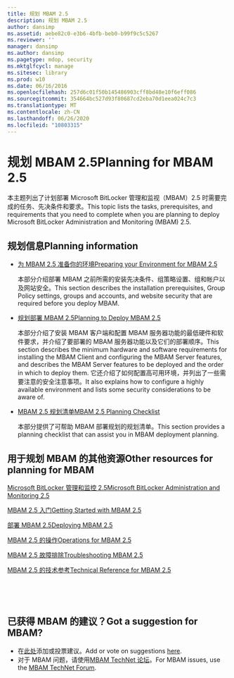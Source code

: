 ```yaml
---
title: 规划 MBAM 2.5
description: 规划 MBAM 2.5
author: dansimp
ms.assetid: aebe82c0-e3b6-4bfb-beb0-b99f9c5c5267
ms.reviewer: ''
manager: dansimp
ms.author: dansimp
ms.pagetype: mdop, security
ms.mktglfcycl: manage
ms.sitesec: library
ms.prod: w10
ms.date: 06/16/2016
ms.openlocfilehash: 257d6c01f50b145486903cff8bd48e10f6eff086
ms.sourcegitcommit: 354664bc527d93f80687cd2eba70d1eea024c7c3
ms.translationtype: MT
ms.contentlocale: zh-CN
ms.lasthandoff: 06/26/2020
ms.locfileid: "10803315"
---
```

# <span data-ttu-id="78b6e-103">规划 MBAM 2.5</span><span class="sxs-lookup"><span data-stu-id="78b6e-103">Planning for MBAM 2.5</span></span>


<span data-ttu-id="78b6e-104">本主题列出了计划部署 Microsoft BitLocker 管理和监视（MBAM）2.5 时需要完成的任务、先决条件和要求。</span><span class="sxs-lookup"><span data-stu-id="78b6e-104">This topic lists the tasks, prerequisites, and requirements that you need to complete when you are planning to deploy Microsoft BitLocker Administration and Monitoring (MBAM) 2.5.</span></span>

## <span data-ttu-id="78b6e-105">规划信息</span><span class="sxs-lookup"><span data-stu-id="78b6e-105">Planning information</span></span>


-   [<span data-ttu-id="78b6e-106">为 MBAM 2.5 准备你的环境</span><span class="sxs-lookup"><span data-stu-id="78b6e-106">Preparing your Environment for MBAM 2.5</span></span>](preparing-your-environment-for-mbam-25.md)

    <span data-ttu-id="78b6e-107">本部分介绍部署 MBAM 之前所需的安装先决条件、组策略设置、组和帐户以及网站安全。</span><span class="sxs-lookup"><span data-stu-id="78b6e-107">This section describes the installation prerequisites, Group Policy settings, groups and accounts, and website security that are required before you deploy MBAM.</span></span>

-   [<span data-ttu-id="78b6e-108">规划部署 MBAM 2.5</span><span class="sxs-lookup"><span data-stu-id="78b6e-108">Planning to Deploy MBAM 2.5</span></span>](planning-to-deploy-mbam-25.md)

    <span data-ttu-id="78b6e-109">本部分介绍了安装 MBAM 客户端和配置 MBAM 服务器功能的最低硬件和软件要求，并介绍了要部署的 MBAM 服务器功能以及它们的部署顺序。</span><span class="sxs-lookup"><span data-stu-id="78b6e-109">This section describes the minimum hardware and software requirements for installing the MBAM Client and configuring the MBAM Server features, and describes the MBAM Server features to be deployed and the order in which to deploy them.</span></span> <span data-ttu-id="78b6e-110">它还介绍了如何配置高可用环境，并列出了一些需要注意的安全注意事项。</span><span class="sxs-lookup"><span data-stu-id="78b6e-110">It also explains how to configure a highly available environment and lists some security considerations to be aware of.</span></span>

-   [<span data-ttu-id="78b6e-111">MBAM 2.5 规划清单</span><span class="sxs-lookup"><span data-stu-id="78b6e-111">MBAM 2.5 Planning Checklist</span></span>](mbam-25-planning-checklist.md)

    <span data-ttu-id="78b6e-112">本部分提供了可帮助 MBAM 部署规划的规划清单。</span><span class="sxs-lookup"><span data-stu-id="78b6e-112">This section provides a planning checklist that can assist you in MBAM deployment planning.</span></span>

## <a href="" id="other-resources-for-planning-for-mbam-"></a><span data-ttu-id="78b6e-113">用于规划 MBAM 的其他资源</span><span class="sxs-lookup"><span data-stu-id="78b6e-113">Other resources for planning for MBAM</span></span>


[<span data-ttu-id="78b6e-114">Microsoft BitLocker 管理和监控 2.5</span><span class="sxs-lookup"><span data-stu-id="78b6e-114">Microsoft BitLocker Administration and Monitoring 2.5</span></span>](index.md)

[<span data-ttu-id="78b6e-115">MBAM 2.5 入门</span><span class="sxs-lookup"><span data-stu-id="78b6e-115">Getting Started with MBAM 2.5</span></span>](getting-started-with-mbam-25.md)

[<span data-ttu-id="78b6e-116">部署 MBAM 2.5</span><span class="sxs-lookup"><span data-stu-id="78b6e-116">Deploying MBAM 2.5</span></span>](deploying-mbam-25.md)

[<span data-ttu-id="78b6e-117">MBAM 2.5 的操作</span><span class="sxs-lookup"><span data-stu-id="78b6e-117">Operations for MBAM 2.5</span></span>](operations-for-mbam-25.md)

[<span data-ttu-id="78b6e-118">MBAM 2.5 故障排除</span><span class="sxs-lookup"><span data-stu-id="78b6e-118">Troubleshooting MBAM 2.5</span></span>](troubleshooting-mbam-25.md)

[<span data-ttu-id="78b6e-119">MBAM 2.5 的技术参考</span><span class="sxs-lookup"><span data-stu-id="78b6e-119">Technical Reference for MBAM 2.5</span></span>](technical-reference-for-mbam-25.md)



 

 
## <span data-ttu-id="78b6e-120">已获得 MBAM 的建议？</span><span class="sxs-lookup"><span data-stu-id="78b6e-120">Got a suggestion for MBAM?</span></span>
- <span data-ttu-id="78b6e-121">在[此处](http://mbam.uservoice.com/forums/268571-microsoft-bitlocker-administration-and-monitoring)添加或投票建议。</span><span class="sxs-lookup"><span data-stu-id="78b6e-121">Add or vote on suggestions [here](http://mbam.uservoice.com/forums/268571-microsoft-bitlocker-administration-and-monitoring).</span></span> 
- <span data-ttu-id="78b6e-122">对于 MBAM 问题，请使用[MBAM TechNet 论坛](https://social.technet.microsoft.com/Forums/home?forum=mdopmbam)。</span><span class="sxs-lookup"><span data-stu-id="78b6e-122">For MBAM issues, use the [MBAM TechNet Forum](https://social.technet.microsoft.com/Forums/home?forum=mdopmbam).</span></span>




